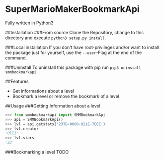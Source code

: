 # SuperMarioMakerBookmarkApi
Fully written in Python3

##Installation
###From source
Clone the Repository, change to this directory and execute `python3 setup.py install`.

###Local installation
If you don't have root-privileges and/or want to install the package just for yourself, use the `--user`-Flag at the end of the command.

###Uninstall
To uninstall this package with pip run `pip3 uninstall smmbookmarkapi`

##Features
- Get informations about a level
- Bookmark a level or remove the bookmark of a level

##Usage
###Getting Information about a level
```python
>>> from smmbookmarkapi import SMMBookmarkApi
>>> api = SMMBookmarkApi()
>>> lvl = api.getstats('237B-0000-021E-7E0E')
>>> lvl.creator
'Olli'
>>> lvl.stars
'23'
```

###Bookmarking a level
TODO